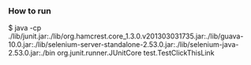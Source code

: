 ### How to run
$ java -cp ./lib/junit.jar:./lib/org.hamcrest.core_1.3.0.v201303031735.jar:./lib/guava-10.0.jar:./lib/selenium-server-standalone-2.53.0.jar:./lib/selenium-java-2.53.0.jar:./bin  org.junit.runner.JUnitCore test.TestClickThisLink
